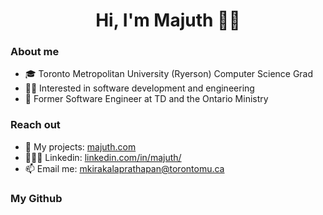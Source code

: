 <h1 align="center"><b> Hi, I'm Majuth 👋🏼 </b></h1>

<h3> About me </h3>
<ul>
    <li>🎓 Toronto Metropolitan University (Ryerson) Computer Science Grad</li>
    <li>👨‍💻 Interested in software development and engineering</li>
    <li>🏢 Former Software Engineer at TD and the Ontario Ministry </li>
</ul>

<h3> Reach out </h3>
<ul>
    <li>🔗 My projects: <a href="www.majuth.com">majuth.com</a> </li>
    <li>👨🏻‍💼 Linkedin: <a href="https://www.linkedin.com/in/majuth/">linkedin.com/in/majuth/</a></li>
    <li>📫 Email me: <a href = "mailto: mkirakalaprathapan@torontomu.ca">mkirakalaprathapan@torontomu.ca</a></li>
</ul>

<h3> My Github </h3>

<!--
**majuthkira/majuthkira** is a ✨ _special_ ✨ repository because its `README.md` (this file) appears on your GitHub profile.

Here are some ideas to get you started:

- 🔭 I’m currently working on ...
- 🌱 I’m currently learning ...
- 👯 I’m looking to collaborate on ...
- 🤔 I’m looking for help with ...
- 💬 Ask me about ...
- 📫 How to reach me: ...
- 😄 Pronouns: ...
- ⚡ Fun fact: ...
-->
